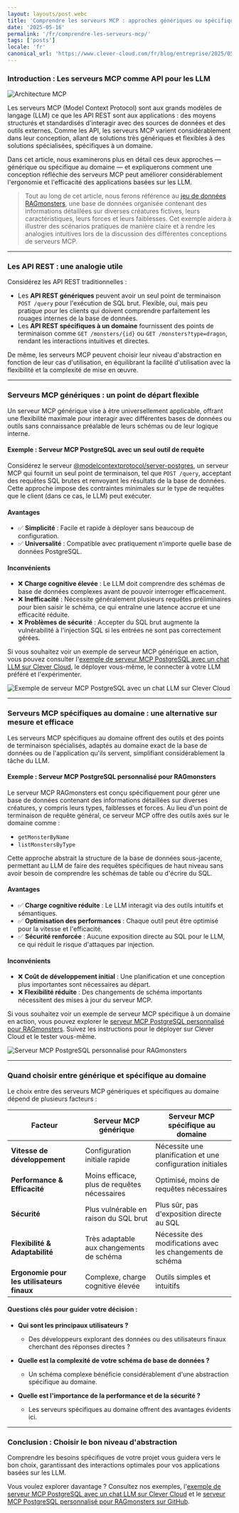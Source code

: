 ```yaml
---
layout: layouts/post.webc
title: 'Comprendre les serveurs MCP : approches génériques ou spécifiques au domaine'
date: '2025-05-16'
permalink: '/fr/comprendre-les-serveurs-mcp/'
tags: ['posts']
locale: 'fr'
canonical_url: 'https://www.clever-cloud.com/fr/blog/entreprise/2025/05/16/serveurs-mcp-generiques-serveurs-specifiques-construire-des-serveurs-mcp-plus-intelligents-pour-les-llm/'
---
```


### Introduction : Les serveurs MCP comme API pour les LLM

<img class="img-right img-250px" src="/img/posts/mcp-architecture.jpg" alt="Architecture MCP"></img>

Les serveurs MCP (Model Context Protocol) sont aux grands modèles de langage (LLM) ce que les API REST sont aux applications : des moyens structurés et standardisés d'interagir avec des sources de données et des outils externes. Comme les API, les serveurs MCP varient considérablement dans leur conception, allant de solutions très génériques et flexibles à des solutions spécialisées, spécifiques à un domaine.

Dans cet article, nous examinerons plus en détail ces deux approches — générique ou spécifique au domaine — et expliquerons comment une conception réfléchie des serveurs MCP peut améliorer considérablement l'ergonomie et l'efficacité des applications basées sur les LLM.

> Tout au long de cet article, nous ferons référence au [jeu de données RAGmonsters](https://github.com/LostInBrittany/RAGmonsters), une base de données organisée contenant des informations détaillées sur diverses créatures fictives, leurs caractéristiques, leurs forces et leurs faiblesses. Cet exemple aidera à illustrer des scénarios pratiques de manière claire et à rendre les analogies intuitives lors de la discussion des différentes conceptions de serveurs MCP.

---

### Les API REST : une analogie utile

Considérez les API REST traditionnelles :

*   Les **API REST génériques** peuvent avoir un seul point de terminaison `POST /query` pour l'exécution de SQL brut. Flexible, oui, mais peu pratique pour les clients qui doivent comprendre parfaitement les rouages internes de la base de données.
*   Les **API REST spécifiques à un domaine** fournissent des points de terminaison comme `GET /monsters/{id}` ou `GET /monsters?type=dragon`, rendant les interactions intuitives et directes.

De même, les serveurs MCP peuvent choisir leur niveau d'abstraction en fonction de leur cas d'utilisation, en équilibrant la facilité d'utilisation avec la flexibilité et la complexité de mise en œuvre.

---

### Serveurs MCP génériques : un point de départ flexible

Un serveur MCP générique vise à être universellement applicable, offrant une flexibilité maximale pour interagir avec différentes bases de données ou outils sans connaissance préalable de leurs schémas ou de leur logique interne.

#### Exemple : Serveur MCP PostgreSQL avec un seul outil de requête

Considérez le serveur [@modelcontextprotocol/server-postgres](https://github.com/modelcontextprotocol/servers/tree/main/src/postgres), un serveur MCP qui fournit un seul point de terminaison, tel que `POST /query`, acceptant des requêtes SQL brutes et renvoyant les résultats de la base de données. Cette approche impose des contraintes minimales sur le type de requêtes que le client (dans ce cas, le LLM) peut exécuter.

#### Avantages

* ✅ **Simplicité** : Facile et rapide à déployer sans beaucoup de configuration.
* ✅ **Universalité** : Compatible avec pratiquement n'importe quelle base de données PostgreSQL.

#### Inconvénients

* ❌ **Charge cognitive élevée** : Le LLM doit comprendre des schémas de base de données complexes avant de pouvoir interroger efficacement.
* ❌ **Inefficacité** : Nécessite généralement plusieurs requêtes préliminaires pour bien saisir le schéma, ce qui entraîne une latence accrue et une efficacité réduite.
* ❌ **Problèmes de sécurité** : Accepter du SQL brut augmente la vulnérabilité à l'injection SQL si les entrées ne sont pas correctement gérées.

Si vous souhaitez voir un exemple de serveur MCP générique en action, vous pouvez consulter l'[exemple de serveur MCP PostgreSQL avec un chat LLM sur Clever Cloud](https://github.com/CleverCloud/mcp-pg-example), le déployer vous-même, le connecter à votre LLM préféré et l'expérimenter.

![Exemple de serveur MCP PostgreSQL avec un chat LLM sur Clever Cloud](/img/posts/2025-05-12-mcp-from-generic-to-domain-specific-01.png)

---

### Serveurs MCP spécifiques au domaine : une alternative sur mesure et efficace

Les serveurs MCP spécifiques au domaine offrent des outils et des points de terminaison spécialisés, adaptés au domaine exact de la base de données ou de l'application qu'ils servent, simplifiant considérablement la tâche du LLM.

#### Exemple : Serveur MCP PostgreSQL personnalisé pour RAGmonsters

Le serveur MCP RAGmonsters est conçu spécifiquement pour gérer une base de données contenant des informations détaillées sur diverses créatures, y compris leurs types, faiblesses et forces. Au lieu d'un point de terminaison de requête général, ce serveur MCP offre des outils axés sur le domaine comme :

*   `getMonsterByName`
*   `listMonstersByType`

Cette approche abstrait la structure de la base de données sous-jacente, permettant au LLM de faire des requêtes spécifiques de haut niveau sans avoir besoin de comprendre les schémas de table ou d'écrire du SQL.

#### Avantages

* ✅ **Charge cognitive réduite** : Le LLM interagit via des outils intuitifs et sémantiques.
* ✅ **Optimisation des performances** : Chaque outil peut être optimisé pour la vitesse et l'efficacité.
* ✅ **Sécurité renforcée** : Aucune exposition directe au SQL pour le LLM, ce qui réduit le risque d'attaques par injection.

#### Inconvénients

* ❌ **Coût de développement initial** : Une planification et une conception plus importantes sont nécessaires au départ.
* ❌ **Flexibilité réduite** : Des changements de schéma importants nécessitent des mises à jour du serveur MCP.

Si vous souhaitez voir un exemple de serveur MCP spécifique à un domaine en action, vous pouvez explorer le [serveur MCP PostgreSQL personnalisé pour RAGmonsters](https://github.com/LostInBrittany/RAGmonsters-mcp-pg). Suivez les instructions pour le déployer sur Clever Cloud et le tester vous-même.

![Serveur MCP PostgreSQL personnalisé pour RAGmonsters](/img/posts/2025-05-12-mcp-from-generic-to-domain-specific-02.png)

---

### Quand choisir entre générique et spécifique au domaine

Le choix entre des serveurs MCP génériques et spécifiques au domaine dépend de plusieurs facteurs :

| Facteur                        | Serveur MCP générique               | Serveur MCP spécifique au domaine          |
| ------------------------------ | ----------------------------------- | ------------------------------------------ |
| **Vitesse de développement**   | Configuration initiale rapide       | Nécessite une planification et une configuration initiales |
| **Performance & Efficacité**   | Moins efficace, plus de requêtes nécessaires | Optimisé, moins de requêtes nécessaires    |
| **Sécurité**                   | Plus vulnérable en raison du SQL brut | Plus sûr, pas d'exposition directe au SQL  |
| **Flexibilité & Adaptabilité** | Très adaptable aux changements de schéma | Nécessite des modifications avec les changements de schéma |
| **Ergonomie pour les utilisateurs finaux** | Complexe, charge cognitive élevée   | Outils simples et intuitifs              |

#### Questions clés pour guider votre décision :

*   **Qui sont les principaux utilisateurs ?**

    *   Des développeurs explorant des données ou des utilisateurs finaux cherchant des réponses directes ?
*   **Quelle est la complexité de votre schéma de base de données ?**

    *   Un schéma complexe bénéficie considérablement d'une abstraction spécifique au domaine.
*   **Quelle est l'importance de la performance et de la sécurité ?**

    *   Les serveurs spécifiques au domaine offrent des avantages évidents ici.

---

### Conclusion : Choisir le bon niveau d'abstraction

Comprendre les besoins spécifiques de votre projet vous guidera vers le bon choix, garantissant des interactions optimales pour vos applications basées sur les LLM.

Vous voulez explorer davantage ? Consultez nos exemples, l'[exemple de serveur MCP PostgreSQL avec un chat LLM sur Clever Cloud](https://github.com/CleverCloud/mcp-pg-example) et le [serveur MCP PostgreSQL personnalisé pour RAGmonsters sur GitHub](https://github.com/LostInBrittany/RAGmonsters-mcp-pg).
